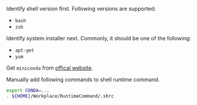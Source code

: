 Identify shell version first.
Following versions are supported:
- `bash`
- `zsh`

Identify system installer next.
Commonly, it should be one of the following:
- `apt-get`
- `yum`

Get `miniconda` from [offical website](https://docs.conda.io/en/latest/miniconda.html).

Manually add following commands to shell runtime command.
```bash
export CONDA=...
. ${HOME}/Workplace/RuntimeCommand/.shrc
```